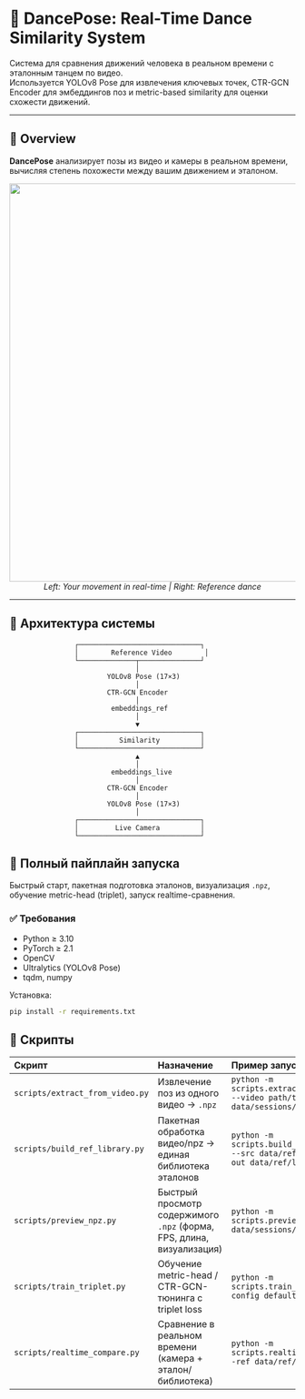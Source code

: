 # 🕺 **DancePose: Real-Time Dance Similarity System**

Система для сравнения движений человека в реальном времени с эталонным танцем по видео.  
Используется YOLOv8 Pose для извлечения ключевых точек, CTR-GCN Encoder для эмбеддингов поз и metric-based similarity для оценки схожести движений.

---

## 🌟 Overview

**DancePose** анализирует позы из видео и камеры в реальном времени, вычисляя степень похожести между вашим движением и эталоном.

<div align="center">
  <img src="[file:///Users/dashitsybikzhapov/Downloads/gtipasd.gif](https://drive.google.com/file/d/1Lb1kVDweTzHXJhZL92GWNgRvWnO01TdQ/view?usp=share_link)" width="700"/>
  <br>
  <em>Left: Your movement in real-time | Right: Reference dance</em>
</div>

---

## 🧠 Архитектура системы

```text
                ┌──────────────────────────────┐
                │        Reference Video        │
                └──────────────┬───────────────┘
                               │
                        YOLOv8 Pose (17×3)
                               │
                        CTR-GCN Encoder
                               │
                         embeddings_ref
                               │
                               ▼
                ┌──────────────────────────────┐
                │          Similarity          │
                └──────────────────────────────┘
                               ▲
                               │
                         embeddings_live
                               │
                        CTR-GCN Encoder
                               │
                        YOLOv8 Pose (17×3)
                               │
                ┌──────────────────────────────┐
                │         Live Camera          │
                └──────────────────────────────┘
```

## 🚦 Полный пайплайн запуска

Быстрый старт, пакетная подготовка эталонов, визуализация `.npz`, обучение metric-head (triplet), запуск realtime-сравнения.

### ✅ Требования
- Python ≥ 3.10
- PyTorch ≥ 2.1
- OpenCV
- Ultralytics (YOLOv8 Pose)
- tqdm, numpy

Установка:
```bash
pip install -r requirements.txt
```

## 🧩 Скрипты

|             Скрипт               |                    Назначение                  |                         Пример запуска                      |
|:---------------------------------|:-----------------------------------------------|:------------------------------------------------------------|
| `scripts/extract_from_video.py` | Извлечение поз из одного видео → `.npz` | `python -m scripts.extract_from_video --video path/to.mp4 --out data/sessions/name.npz` |
| `scripts/build_ref_library.py` | Пакетная обработка видео/npz → единая библиотека эталонов | `python -m scripts.build_ref_library --src data/ref_videos --out data/ref/library.npz` |
| `scripts/preview_npz.py` | Быстрый просмотр содержимого `.npz` (форма, FPS, длина, визуализация) | `python -m scripts.preview_npz --npz data/sessions/name.npz` |
| `scripts/train_triplet.py` | Обучение metric-head / CTR-GCN-тюнинга с triplet loss | `python -m scripts.train_triplet --config default.yaml` |
| `scripts/realtime_compare.py` | Сравнение в реальном времени (камера + эталон/библиотека) | `python -m scripts.realtime_compare --ref data/ref/library.npz` |

